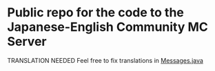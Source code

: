 # Public repo for the code to the Japanese-English Community MC Server

TRANSLATION NEEDED
Feel free to fix translations in [Messages.java](src/main/java/com/loficostudios/japaneseMinecraft/Messages.java)
